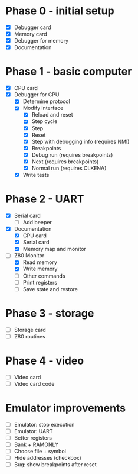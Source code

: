 # Phase 0 - initial setup

- [x] Debugger card
- [x] Memory card
- [x] Debugger for memory
- [x] Documentation

# Phase 1 - basic computer

- [x] CPU card
- [x] Debugger for CPU
  - [x] Determine protocol
  - [x] Modify interface
    - [x] Reload and reset
    - [x] Step cycle
    - [x] Step
    - [x] Reset
    - [x] Step with debugging info (requires NMI)
    - [x] Breakpoints
    - [x] Debug run (requires breakpoints)
    - [x] Next (requires breakpoints)
    - [x] Normal run (requires CLKENA)
  - [x] Write tests

# Phase 2 - UART

- [x] Serial card
  - [ ] Add beeper
- [x] Documentation
  - [x] CPU card
  - [x] Serial card
  - [x] Memory map and monitor
- [ ] Z80 Monitor
  - [x] Read memory
  - [x] Write memory
  - [ ] Other commands
  - [ ] Print registers
  - [ ] Save state and restore

# Phase 3 - storage

- [ ] Storage card
- [ ] Z80 routines

# Phase 4 - video

- [ ] Video card
- [ ] Video card code

# Emulator improvements

- [ ] Emulator: stop execution
- [ ] Emulator: UART
- [ ] Better registers
- [ ] Bank + RAMONLY
- [ ] Choose file + symbol
- [ ] Hide addresses (checkbox)
- [ ] Bug: show breakpoints after reset
